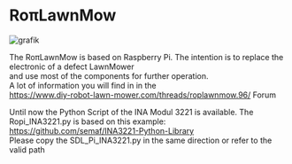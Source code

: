 # RoπLawnMow
![grafik](https://github.com/ullisun/RopiLawnMow/assets/86979044/6c603203-04eb-41f4-95ac-c69e949fea1a)


The RoπLawnMow is based on Raspberry Pi. The intention is to replace the electronic of a defect LawnMower<br>
and use most of the components for further operation.<br>
A lot of information you will find in in the<br>
https://www.diy-robot-lawn-mower.com/threads/roplawnmow.96/ Forum

Until now the Python Script of the INA Modul 3221 is available. The Ropi_INA3221.py
is based on this example: <br>
https://github.com/semaf/INA3221-Python-Library<br>
Please copy the SDL_Pi_INA3221.py in the same direction or refer to the valid path


